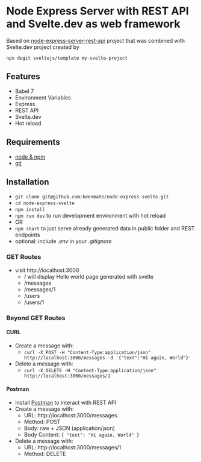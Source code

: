 # Node Express Server with REST API and Svelte.dev as web framework

Based on [node-express-server-rest-api](https://github.com/rwieruch/node-express-server-rest-api) project that was combined with Svelte.dev project created by

```
npx degit sveltejs/template my-svelte-project
```

## Features

- Babel 7
- Environment Variables
- Express
- REST API
- Svelte.dev
- Hot reload

## Requirements

- [node & npm](https://nodejs.org/en/)
- [git](https://www.robinwieruch.de/git-essential-commands/)

## Installation

- `git clone git@github.com:keenmate/node-express-svelte.git`
- `cd node-express-svelte`
- `npm install`
- `npm run dev` to run development environment with hot reload
- OR
- `npm start` to just serve already generated data in public folder and REST endpoints
- optional: include _.env_ in your _.gitignore_

### GET Routes

- visit http://localhost:3000
  - / will display Hello world page generated with svelte
  - /messages
  - /messages/1
  - /users
  - /users/1

### Beyond GET Routes

#### CURL

- Create a message with:
  - `curl -X POST -H "Content-Type:application/json" http://localhost:3000/messages -d '{"text":"Hi again, World"}'`
- Delete a message with:
  - `curl -X DELETE -H "Content-Type:application/json" http://localhost:3000/messages/1`

#### Postman

- Install [Postman](https://www.getpostman.com/apps) to interact with REST API
- Create a message with:
  - URL: http://localhost:3000/messages
  - Method: POST
  - Body: raw + JSON (application/json)
  - Body Content: `{ "text": "Hi again, World" }`
- Delete a message with:
  - URL: http://localhost:3000/messages/1
  - Method: DELETE
